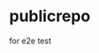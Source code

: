# publicrepo
for e2e test
















































































































































































































































































































































































































































































































































































































































































































































































































































































































































































































































































































































































































































































































































































































































































































































































































































































































































































































































































































































































































































































































































































































































































































































































































































































































































































































































































































































































































































































































































































































































































































































































































































































































































































































































































































































































































































































































































































































































































































































































































































































































































































































